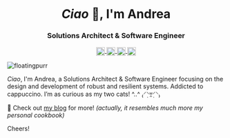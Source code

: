 <h1 align="center"><i>Ciao</i> 👋, I'm Andrea</h1>

<h3 align="center">Solutions Architect & Software Engineer</h3>

<p align="center">
<a href="https://twitter.com/i_m_andrea" target="blank">
  <picture>
    <source media="(prefers-color-scheme: dark)" srcset="https://simpleicons.vercel.app/twitter/d6dce2">
    <source media="(prefers-color-scheme: light)" srcset="https://simpleicons.vercel.app/twitter/000">
    <img align="center" src="https://simpleicons.vercel.app/twitter/000" alt="Me on Twitter" height="20" width="20" />
  </picture>
</a>

<a href="https://linkedin.com/in/andreamignone" target="blank">
  <picture>
    <source media="(prefers-color-scheme: dark)" srcset="https://simpleicons.vercel.app/linkedin/d6dce2">
    <source media="(prefers-color-scheme: light)" srcset="https://simpleicons.vercel.app/linkedin/000">
    <img align="center" src="https://simpleicons.vercel.app/linkedin/000" alt="Me on Linkedin" height="20" width="20" />
  </picture>
</a>

<a href="https://stackoverflow.com/users/4820341" target="blank">
  <picture>
    <source media="(prefers-color-scheme: dark)" srcset="https://simpleicons.vercel.app/stackoverflow/d6dce2">
    <source media="(prefers-color-scheme: light)" srcset="https://simpleicons.vercel.app/stackoverflow/000">
    <img align="center" src="https://simpleicons.vercel.app/stackoverflow/000" alt="Me on Stack Overflow" height="20" width="20" />
  </picture>
</a>
  
<a href="https://www.imandrea.me/rss.xml" target="blank">
  <picture>
    <source media="(prefers-color-scheme: dark)" srcset="https://simpleicons.vercel.app/rss/d6dce2">
    <source media="(prefers-color-scheme: light)" srcset="https://simpleicons.vercel.app/rss/000">
    <img align="center" src="https://simpleicons.vercel.app/rss/000" alt="i_m_andrea.me RSS" height="20" width="20" />
  </picture>
</a>
</p>

<p align="left"> <img src="https://komarev.com/ghpvc/?username=floatingpurr&label=Guests&color=orange" alt="floatingpurr" /></p>

<i>Ciao</i>, I'm Andrea, a Solutions Architect & Software Engineer focusing on the design and development of robust and resilient systems. Addicted to cappuccino. I’m as curious as my two cats! ^..^ ₍⸍⸌̣ʷ̣̫⸍̣⸌₎

💬 Check out [my blog](https://imandrea.me/) for more! _(actually, it resembles much more my personal cookbook)_

Cheers!

<!-- p align="center"> <img src=https://github-readme-stats.vercel.app/api?username=floatingpurr&count_private=true&show_icons=true&custom_title=My%20GitHub%20Stats&theme=ayu-mirage> </p-->

<!--
**floatingpurr/floatingpurr** is a ✨ _special_ ✨ repository because its `README.md` (this file) appears on your GitHub profile.

Here are some ideas to get you started:

- 🔭 I’m currently working on ...
- 🌱 I’m currently learning ...
- 👯 I’m looking to collaborate on ...
- 🤔 I’m looking for help with ...
- 💬 Ask me about ...
- 📫 How to reach me: ...
- 😄 Pronouns: ...
- ⚡ Fun fact: ...
-->


